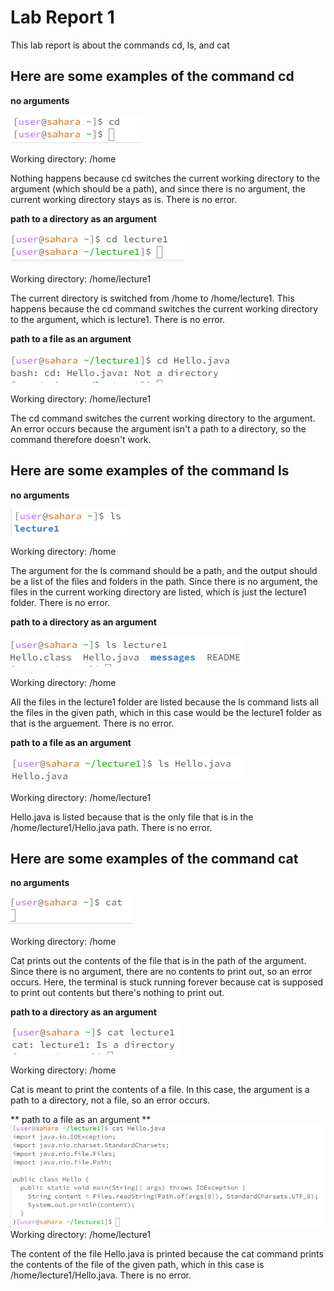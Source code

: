 # Lab Report 1 

This lab report is about the commands cd, ls, and cat

## Here are some examples of the command cd

**no arguments**

![Image](screenshot1.png)	

Working directory: /home

Nothing happens because cd switches the current working directory to the argument (which should be a path), and since there is no argument, the current working directory stays as is. There is no error.

**path to a directory as an argument**

![Image](screenshot2.png)	

Working directory: /home/lecture1

The current directory is switched from /home to /home/lecture1. This happens because the cd command switches the current working directory to the argument, which is lecture1. There is no error.

**path to a file as an argument**

![Image](screenshot3.png)	

Working directory: /home/lecture1

The cd command switches the current working directory to the argument. An error occurs because the argument isn't a path to a directory, so the command therefore doesn't work. 

## Here are some examples of the command ls

**no arguments**

![Image](screenshot8.png)	

Working directory: /home

The argument for the ls command should be a path, and the output should be a list of the files and folders in the path. Since there is no argument, the files in the current working directory are listed, which is just the lecture1 folder. There is no error.

**path to a directory as an argument**

![Image](screenshot9.png)	

Working directory: /home

All the files in the lecture1 folder are listed because the ls command lists all the files in the given path, which in this case would be the lecture1 folder as that is the arguement. There is no error.

**path to a file as an argument**

![Image](screenshot10.png)	

Working directory: /home/lecture1

Hello.java is listed because that is the only file that is in the /home/lecture1/Hello.java path. There is no error. 

## Here are some examples of the command cat

**no arguments**

![Image](screenshot5.png)	

Working directory: /home

Cat prints out the contents of the file that is in the path of the argument. Since there is no argument, there are no contents to print out, so an error occurs. Here, the terminal is stuck running forever because cat is supposed to print out contents but there's nothing to print out.

**path to a directory as an argument**

![Image](screenshot6.png)	

Working directory: /home

Cat is meant to print the contents of a file. In this case, the argument is a path to a directory, not a file, so an error occurs.

** path to a file as an argument **
![Image](screenshot7.png)	
Working directory: /home/lecture1

The content of the file Hello.java is printed because the cat command prints the contents of the file of the given path, which in this case is /home/lecture1/Hello.java. There is no error.
